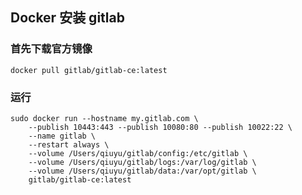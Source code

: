 ## Docker 安装 gitlab

### 首先下载官方镜像
`docker pull gitlab/gitlab-ce:latest`

### 运行

```
sudo docker run --hostname my.gitlab.com \
    --publish 10443:443 --publish 10080:80 --publish 10022:22 \
    --name gitlab \
    --restart always \
    --volume /Users/qiuyu/gitlab/config:/etc/gitlab \
    --volume /Users/qiuyu/gitlab/logs:/var/log/gitlab \
    --volume /Users/qiuyu/gitlab/data:/var/opt/gitlab \
    gitlab/gitlab-ce:latest
```
